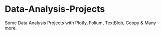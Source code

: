 # Data-Analysis-Projects
Some Data Analysis Projects with Plotly, Folium, TextBlob, Geopy & Many more.
